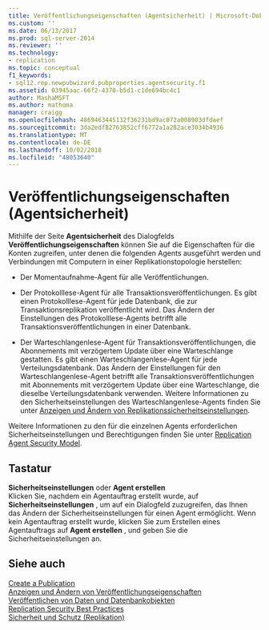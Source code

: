 ```yaml
---
title: Veröffentlichungseigenschaften (Agentsicherheit) | Microsoft-Dokumentation
ms.custom: ''
ms.date: 06/13/2017
ms.prod: sql-server-2014
ms.reviewer: ''
ms.technology:
- replication
ms.topic: conceptual
f1_keywords:
- sql12.rep.newpubwizard.pubproperties.agentsecurity.f1
ms.assetid: 03945aac-66f2-4370-b5d1-c1de694bc4c1
author: MashaMSFT
ms.author: mathoma
manager: craigg
ms.openlocfilehash: 4869463445132f36231bd9ac072a008903dfdaef
ms.sourcegitcommit: 3da2edf82763852cff6772a1a282ace3034b4936
ms.translationtype: MT
ms.contentlocale: de-DE
ms.lasthandoff: 10/02/2018
ms.locfileid: "48053640"
---
```

# <a name="publication-properties-agent-security"></a>Veröffentlichungseigenschaften (Agentsicherheit)
  Mithilfe der Seite **Agentsicherheit** des Dialogfelds **Veröffentlichungseigenschaften** können Sie auf die Eigenschaften für die Konten zugreifen, unter denen die folgenden Agents ausgeführt werden und Verbindungen mit Computern in einer Replikationstopologie herstellen:  
  
-   Der Momentaufnahme-Agent für alle Veröffentlichungen.  
  
-   Der Protokolllese-Agent für alle Transaktionsveröffentlichungen. Es gibt einen Protokolllese-Agent für jede Datenbank, die zur Transaktionsreplikation veröffentlicht wird. Das Ändern der Einstellungen des Protokolllese-Agents betrifft alle Transaktionsveröffentlichungen in einer Datenbank.  
  
-   Der Warteschlangenlese-Agent für Transaktionsveröffentlichungen, die Abonnements mit verzögertem Update über eine Warteschlange gestatten. Es gibt einen Warteschlangenlese-Agent für jede Verteilungsdatenbank. Das Ändern der Einstellungen für den Warteschlangenlese-Agent betrifft alle Transaktionsveröffentlichungen mit Abonnements mit verzögertem Update über eine Warteschlange, die dieselbe Verteilungsdatenbank verwenden. Weitere Informationen zu den Sicherheitseinstellungen des Warteschlangenlese-Agents finden Sie unter [Anzeigen und Ändern von Replikationssicherheitseinstellungen](security/view-and-modify-replication-security-settings.md).  
  
 Weitere Informationen zu den für die einzelnen Agents erforderlichen Sicherheitseinstellungen und Berechtigungen finden Sie unter [Replication Agent Security Model](security/replication-agent-security-model.md).  
  
## <a name="options"></a>Tastatur  
 **Sicherheitseinstellungen** oder **Agent erstellen**  
 Klicken Sie, nachdem ein Agentauftrag erstellt wurde, auf **Sicherheitseinstellungen** , um auf ein Dialogfeld zuzugreifen, das Ihnen das Ändern der Sicherheitseinstellungen für einen Agent ermöglicht. Wenn kein Agentauftrag erstellt wurde, klicken Sie zum Erstellen eines Agentauftrags auf **Agent erstellen** , und geben Sie die Sicherheitseinstellungen an.  
  
## <a name="see-also"></a>Siehe auch  
 [Create a Publication](publish/create-a-publication.md)   
 [Anzeigen und Ändern von Veröffentlichungseigenschaften](publish/view-and-modify-publication-properties.md)   
 [Veröffentlichen von Daten und Datenbankobjekten](publish/publish-data-and-database-objects.md)   
 [Replication Security Best Practices](security/replication-security-best-practices.md)   
 [Sicherheit und Schutz &#40;Replikation&#41;](security/security-and-protection-replication.md)  
  
  
